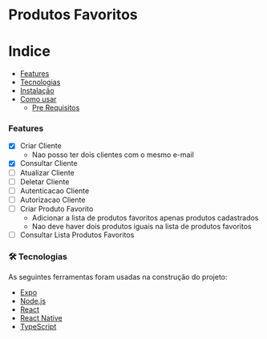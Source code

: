 # Produtos Favoritos

Indice
=================
<!--ts-->
   * [Features](#Features)
   * [Tecnologias](#Tecnologias)
   * [Instalação](#instalacao)
   * [Como usar](#como-usar)
      * [Pre Requisitos](#pre-requisitos)
<!--te-->

### Features

- [x] Criar Cliente 
  - Nao posso ter dois clientes com o mesmo e-mail 
- [x] Consultar Cliente
- [ ] Atualizar Cliente
- [ ] Deletar Cliente
- [ ] Autenticacao Cliente
- [ ] Autorizacao Cliente
- [ ] Criar Produto Favorito
  - Adicionar a lista de produtos favoritos apenas produtos cadastrados
  - Nao deve haver dois produtos iguais na lista de produtos favoritos
- [ ] Consultar Lista Produtos Favoritos

### 🛠 Tecnologias

As seguintes ferramentas foram usadas na construção do projeto:

- [Expo](https://expo.io/)
- [Node.js](https://nodejs.org/en/)
- [React](https://pt-br.reactjs.org/)
- [React Native](https://reactnative.dev/)
- [TypeScript](https://www.typescriptlang.org/)
